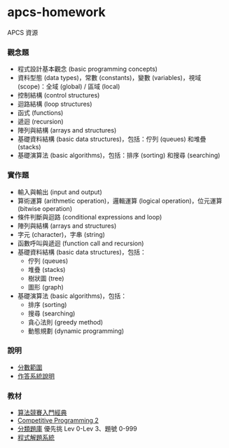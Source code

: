 # apcs-homework
APCS 資源

### 觀念題
- 程式設計基本觀念 (basic programming concepts)
- 資料型態 (data types)，常數 (constants)，變數 (variables)，視域 (scope)：全域 (global) / 區域 (local)
- 控制結構 (control structures)
- 迴路結構 (loop structures)
- 函式 (functions)
- 遞迴 (recursion)
- 陣列與結構 (arrays and structures)
- 基礎資料結構 (basic data structures)，包括：佇列 (queues) 和堆疊 (stacks)
- 基礎演算法 (basic algorithms)，包括：排序 (sorting) 和搜尋 (searching)

### 實作題

- 輸入與輸出 (input and output)
- 算術運算 (arithmetic operation)，邏輯運算 (logical operation)，位元運算 (bitwise operation)
- 條件判斷與迴路 (conditional expressions and loop)
- 陣列與結構 (arrays and structures)
- 字元 (character)，字串 (string)
- 函數呼叫與遞迴 (function call and recursion)
- 基礎資料結構 (basic data structures)，包括：
  * 佇列 (queues)
  * 堆疊 (stacks)
  * 樹狀圖 (tree)
  * 圖形 (graph)
- 基礎演算法 (basic algorithms)，包括：
  * 排序 (sorting)
  * 搜尋 (searching)
  * 貪心法則 (greedy method)
  * 動態規劃 (dynamic programming)

### 說明
- [分數範圍](https://apcs.csie.ntnu.edu.tw/index.php/info/grades/)
- [作答系統說明](https://apcs.csie.ntnu.edu.tw/index.php/info/systemdescription/)

### 教材
- [算法競賽入門經典](https://github.com/coderBi/book/blob/master/%E7%AE%97%E6%B3%95%E7%AB%9E%E8%B5%9B%E5%85%A5%E9%97%A8%E7%BB%8F%E5%85%B8%EF%BC%88%E7%AC%AC2%E7%89%88%EF%BC%89%20-%E5%88%98%E6%B1%9D%E4%BD%B3.pdf)
- [Competitive Programming 2](https://www.comp.nus.edu.sg/~stevenha/myteaching/competitive_programming/cp2.pdf)
- [分類題庫](https://uhunt.onlinejudge.org/id/141099) 優先挑 Lev 0-Lev 3、題號 0-999
- [程式解題系統](https://zerojudge.tw/)

